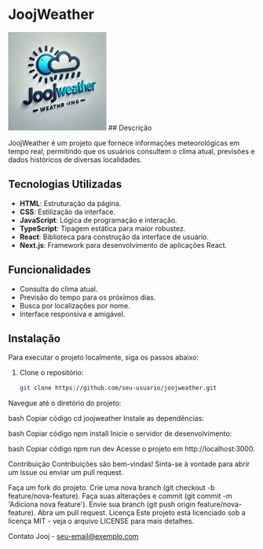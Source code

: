 # JoojWeather

<img src="public/images/LOGO.png" alt="Logo do JoojWeather" width="200" height="200" />
## Descrição

JoojWeather é um projeto que fornece informações meteorológicas em tempo real, permitindo que os usuários consultem o clima atual, previsões e dados históricos de diversas localidades.

## Tecnologias Utilizadas

- **HTML**: Estruturação da página.
- **CSS**: Estilização da interface.
- **JavaScript**: Lógica de programação e interação.
- **TypeScript**: Tipagem estática para maior robustez.
- **React**: Biblioteca para construção da interface de usuário.
- **Next.js**: Framework para desenvolvimento de aplicações React.

## Funcionalidades

- Consulta do clima atual.
- Previsão do tempo para os próximos dias.
- Busca por localizações por nome.
- Interface responsiva e amigável.

## Instalação

Para executar o projeto localmente, siga os passos abaixo:

1. Clone o repositório:

   ```bash
   git clone https://github.com/seu-usuario/joojweather.git
Navegue até o diretório do projeto:

bash
Copiar código
cd joojweather
Instale as dependências:

bash
Copiar código
npm install
Inicie o servidor de desenvolvimento:

bash
Copiar código
npm run dev
Acesse o projeto em http://localhost:3000.

Contribuição
Contribuições são bem-vindas! Sinta-se à vontade para abrir um issue ou enviar um pull request.

Faça um fork do projeto.
Crie uma nova branch (git checkout -b feature/nova-feature).
Faça suas alterações e commit (git commit -m 'Adiciona nova feature').
Envie sua branch (git push origin feature/nova-feature).
Abra um pull request.
Licença
Este projeto está licenciado sob a licença MIT - veja o arquivo LICENSE para mais detalhes.

Contato
Jooj - seu-email@exemplo.com

